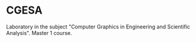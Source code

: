 # CGESA
Laboratory in the subject "Computer Graphics in Engineering and Scientific Analysis". Master 1 course.
